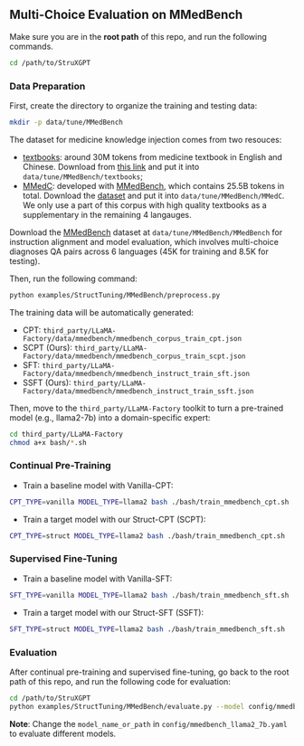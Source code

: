 ## Multi-Choice Evaluation on MMedBench

Make sure you are in the **root path** of this repo, and run the following commands.

```bash
cd /path/to/StruXGPT
```

### Data Preparation

First, create the directory to organize the training and testing data:

```bash
mkdir -p data/tune/MMedBench
```

The dataset for medicine knowledge injection comes from two resouces:
- [textbooks](https://github.com/jind11/MedQA): around 30M tokens from medicine textbook in English and Chinese. Download from [this link](https://drive.google.com/file/d/1ImYUSLk9JbgHXOemfvyiDiirluZHPeQw/view?usp=sharing) and put it into `data/tune/MMedBench/textbooks`;
- [MMedC](https://github.com/MAGIC-AI4Med/MMedLM): developed with [MMedBench](https://github.com/MAGIC-AI4Med/MMedLM), which contains 25.5B tokens in total. Download the [dataset](https://huggingface.co/datasets/Henrychur/MMedC) and put it into `data/tune/MMedBench/MMedC`. We only use a part of this corpus with high quality textbooks as a supplementary in the remaining 4 langauges.

Download the [MMedBench](https://huggingface.co/datasets/Henrychur/MMedBench) dataset at `data/tune/MMedBench/MMedBench` for instruction alignment and model evaluation, which involves multi-choice diagnoses QA pairs across 6 languages (45K for training and 8.5K for testing). 

Then, run the following command:

```bash
python examples/StructTuning/MMedBench/preprocess.py
```

The training data will be automatically generated:
- CPT: `third_party/LLaMA-Factory/data/mmedbench/mmedbench_corpus_train_cpt.json`
- SCPT (Ours): `third_party/LLaMA-Factory/data/mmedbench/mmedbench_corpus_train_scpt.json`
- SFT: `third_party/LLaMA-Factory/data/mmedbench/mmedbench_instruct_train_sft.json`
- SSFT (Ours): `third_party/LLaMA-Factory/data/mmedbench/mmedbench_instruct_train_ssft.json`

Then, move to the `third_party/LLaMA-Factory` toolkit to turn a pre-trained model (e.g., llama2-7b) into a domain-specific expert:

```bash
cd third_party/LLaMA-Factory
chmod a+x bash/*.sh
```

### Continual Pre-Training

- Train a baseline model with Vanilla-CPT:
```bash
CPT_TYPE=vanilla MODEL_TYPE=llama2 bash ./bash/train_mmedbench_cpt.sh
```

- Train a target model with our Struct-CPT (SCPT):
```bash
CPT_TYPE=struct MODEL_TYPE=llama2 bash ./bash/train_mmedbench_cpt.sh
```

### Supervised Fine-Tuning

- Train a baseline model with Vanilla-SFT:
```bash
SFT_TYPE=vanilla MODEL_TYPE=llama2 bash ./bash/train_mmedbench_sft.sh
```

- Train a target model with our Struct-SFT (SSFT):
```bash
SFT_TYPE=struct MODEL_TYPE=llama2 bash ./bash/train_mmedbench_sft.sh
```

### Evaluation

After continual pre-training and supervised fine-tuning, go back to the root path of this repo, and run the following code for evaluation:

```bash
cd /path/to/StruXGPT
python examples/StructTuning/MMedBench/evaluate.py --model config/mmedbench_llama2_7b.yaml
```

**Note**: Change the `model_name_or_path` in `config/mmedbench_llama2_7b.yaml` to evaluate different models.